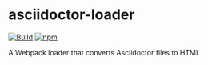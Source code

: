# asciidoctor-loader

[![Build](https://github.com/henriette-einstein/asciidoctor-loader/workflows/Build/badge.svg)](https://github.com/henriette-einstein/asciidoctor-loader/actions?query=workflow%3ABuild)
[![npm](https://badgen.net/npm/v/@henriette-einstein/asciidoctor-loader)](https://www.npmjs.com/package/@henriette-einstein/asciidoctor-loader)

A Webpack loader that converts Asciidoctor files to HTML
